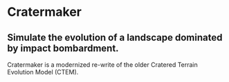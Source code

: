 # Cratermaker
## Simulate the evolution of a landscape dominated by impact bombardment.

Cratermaker is a modernized re-write of the older Cratered Terrain Evolution Model (CTEM).


